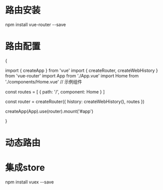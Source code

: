 # 路由安装
 npm install vue-router --save
# 路由配置
{

import { createApp } from 'vue'
import { createRouter, createWebHistory } from 'vue-router'
import App from './App.vue'
import Home from './components/Home.vue' // 示例组件

const routes = [
{ path: '/', component: Home }
]

const router = createRouter({
history: createWebHistory(),
routes
})

createApp(App).use(router).mount('#app')


}

# 动态路由


# 集成store
npm install vuex --save